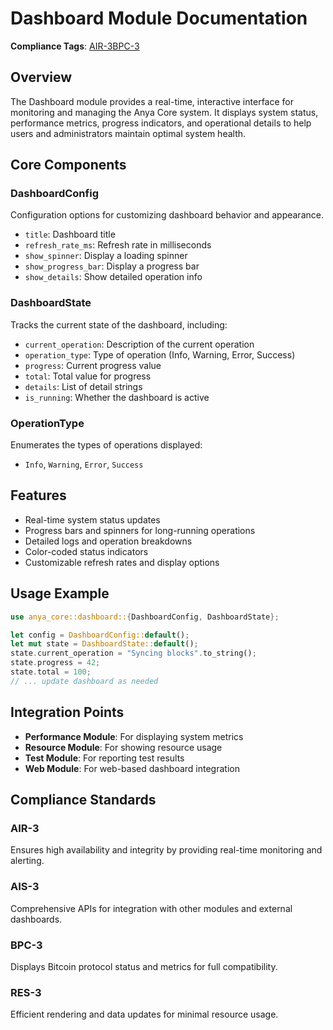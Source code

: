 # Dashboard Module Documentation

**Compliance Tags**: [AIR-3][AIS-3][BPC-3][RES-3]

[AIS-3]: #ais-3 "Application Integration Standard Level 3"
[RES-3]: #res-3 "Resource Efficiency Standard Level 3"

## Overview

The Dashboard module provides a real-time, interactive interface for monitoring and managing the Anya Core system. It displays system status, performance metrics, progress indicators, and operational details to help users and administrators maintain optimal system health.

## Core Components

### DashboardConfig

Configuration options for customizing dashboard behavior and appearance.

- `title`: Dashboard title
- `refresh_rate_ms`: Refresh rate in milliseconds
- `show_spinner`: Display a loading spinner
- `show_progress_bar`: Display a progress bar
- `show_details`: Show detailed operation info

### DashboardState

Tracks the current state of the dashboard, including:

- `current_operation`: Description of the current operation
- `operation_type`: Type of operation (Info, Warning, Error, Success)
- `progress`: Current progress value
- `total`: Total value for progress
- `details`: List of detail strings
- `is_running`: Whether the dashboard is active

### OperationType

Enumerates the types of operations displayed:

- `Info`, `Warning`, `Error`, `Success`

## Features

- Real-time system status updates
- Progress bars and spinners for long-running operations
- Detailed logs and operation breakdowns
- Color-coded status indicators
- Customizable refresh rates and display options

## Usage Example

```rust
use anya_core::dashboard::{DashboardConfig, DashboardState};

let config = DashboardConfig::default();
let mut state = DashboardState::default();
state.current_operation = "Syncing blocks".to_string();
state.progress = 42;
state.total = 100;
// ... update dashboard as needed
```

## Integration Points

- **Performance Module**: For displaying system metrics
- **Resource Module**: For showing resource usage
- **Test Module**: For reporting test results
- **Web Module**: For web-based dashboard integration

## Compliance Standards

### AIR-3

Ensures high availability and integrity by providing real-time monitoring and alerting.

### AIS-3

Comprehensive APIs for integration with other modules and external dashboards.

### BPC-3

Displays Bitcoin protocol status and metrics for full compatibility.

### RES-3

Efficient rendering and data updates for minimal resource usage.
